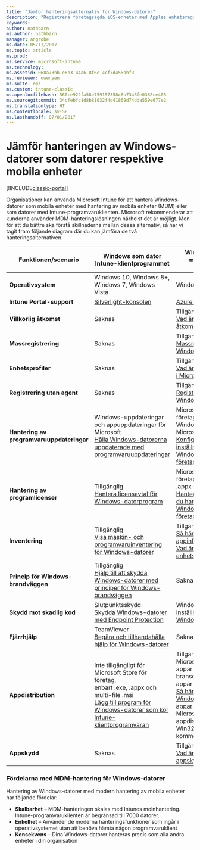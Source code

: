 ```yaml
---
title: "Jämför hanteringsalternativ för Windows-datorer"
description: "Registrera företagsägda iOS-enheter med Apples enhetsregistreringsprogram (DEP) eller Apple Configurator"
keywords: 
author: nathbarn
ms.author: nathbarn
manager: angrobe
ms.date: 05/11/2017
ms.topic: article
ms.prod: 
ms.service: microsoft-intune
ms.technology: 
ms.assetid: 068a73bb-e6b3-44a6-8f6e-4cf7d455bbf3
ms.reviewer: owenyen
ms.suite: ems
ms.custom: intune-classic
ms.openlocfilehash: 560ce922fa58e759157358c6b7348fe0388ce408
ms.sourcegitcommit: 34cfebfc1d8b81032f4d41869d74dda559e677e2
ms.translationtype: HT
ms.contentlocale: sv-SE
ms.lasthandoff: 07/01/2017
---
```

# Jämför hanteringen av Windows-datorer som datorer respektive mobila enheter
<a id="compare-managing-windows-pcs-as-computers-or-mobile-devices" class="xliff"></a>

[!INCLUDE[classic-portal](../includes/classic-portal.md)]

Organisationer kan använda Microsoft Intune för att hantera Windows-datorer som mobila enheter med hantering av mobila enheter (MDM) eller som datorer med Intune-programvaruklienten.  Microsoft rekommenderar att kunderna använder MDM-hanteringslösningen närhelst det är möjligt. Men för att du bättre ska förstå skillnaderna mellan dessa alternativ, så har vi tagit fram följande diagram där du kan jämföra de två hanteringsalternativen.

|**Funktionen/scenario** |**Windows som dator**<br>Intune-klientprogrammet | **Windows som mobil enhet**<br>MDM |
|--------------|-------------------------------|-------------------------------|
|**Operativsystem** |Windows 10, Windows 8+, Windows 7, Windows Vista | Windows 10+ |
|**Intune Portal-support** |[Silverlight-konsolen](https://manage.microsoft.com)|[Azure Portal](https://portal.azure.com) |
|**Villkorlig åtkomst**|Saknas|Tillgänglig <br>[Vad är villkorlig åtkomst?](https://docs.microsoft.com/intune-azure/conditional-access/what-is-conditional-access)|
|**Massregistrering**|Saknas|Tillgänglig <br>[Massregistrering för Windows-enheter](https://docs.microsoft.com/intune-azure/enroll-devices/bulk-enroll-windows)|
|**Enhetsprofiler**|Saknas|Tillgänglig <br>[Vad är enhetsprofiler i Microsoft Intune?](https://docs.microsoft.com/intune-azure/configure-devices/what-are-device-profiles)|
|**Registrering utan agent**|Saknas |Tillgänglig<br>[Registrera Windows-enheter](https://docs.microsoft.com/intune-azure/enroll-devices/enroll-windows-devices)|
|**Hantering av programvaruuppdateringar**| Windows-uppdateringar och appuppdateringar för Microsoft<br>[Hålla Windows-datorerna uppdaterade med programvaruuppdateringar](https://docs.microsoft.com/intune/deploy-use/keep-windows-pcs-up-to-date-with-software-updates-in-microsoft-intune)|Microsoft Store för företag för både Windows 10- och Microsoft-appar<br> [Konfigurera inställningar för Windows Update för företag](https://docs.microsoft.com/intune-azure/configure-devices/how-to-configure-windows-update-for-business) |
|**Hantering av programlicenser**|Tillgänglig <br>[Hantera licensavtal för Windows-datorprogram](https://docs.microsoft.com/intune/deploy-use/manage-license-agreements-for-windows-pc-software-in-microsoft-intune)|Microsoft Store för företag (endast .appx-appar)<br>[Hantera appar som du har köpt från Windows Store för företag](https://docs.microsoft.com/intune-azure/manage-apps/wsfb-apps)|
|**Inventering**|Tillgänglig <br>[Visa maskin- och programvaruinventering för Windows-datorer](https://docs.microsoft.com/intune/deploy-use/view-hardware-and-software-inventory-for-windows-pcs-in-microsoft-intune)|Tillgänglig <br>[Så här övervakar du appinformation](https://docs.microsoft.com/intune/apps-monitor)<br>[Vad är enhetshantering](https://docs.microsoft.com/intune/device-management)|
|**Princip för Windows-brandväggen**|Tillgänglig <br>[Hjälp till att skydda Windows-datorer med principer för Windows-brandväggen](https://docs.microsoft.com/intune/deploy-use/help-protect-windows-pcs-using-windows-firewall-policies-in-microsoft-intune) |Saknas|
|**Skydd mot skadlig kod**|Slutpunktsskydd<br>[Skydda Windows-datorer med Endpoint Protection](https://docs.microsoft.com/intune/deploy-use/help-secure-windows-pcs-with-endpoint-protection-for-microsoft-intune)|Windows försvarare<br>[Inställningar för Windows Defender](https://docs.microsoft.com/intune-azure/configure-devices/custom-for-windows-10#windows-defender-settings)|
|**Fjärrhjälp** |TeamViewer<br>[Begära och tillhandahålla hjälp för Windows-datorer](https://docs.microsoft.com/intune/deploy-use/request-and-provide-remote-assistance-for-windows-pcs-in-microsoft-intune)|Saknas |
|**Appdistribution** | Inte tillgängligt för Microsoft Store för företag,<br>enbart .exe, .appx och multi-file .msi<br>[Lägg till program för Windows-datorer som kör Intune-klientprogramvaran](https://docs.microsoft.com/intune/deploy-use/add-apps-for-windows-pcs-in-microsoft-intune)|Tillgängliga för Microsoft Store-appar och branschspecifika appar<br>[Så här lägger du till Windows Store-appar](https://docs.microsoft.com/intune-azure/manage-apps/windows-store-app)<br>Microsofts appdistribution och Win32-appar kommer snart |
|**Appskydd**|Saknas|Tillgänglig <br>[Vad är appskyddsprinciper?](https://docs.microsoft.com/intune-azure/manage-apps/what-is-app-protection-policy)|


### Fördelarna med MDM-hantering för Windows-datorer
<a id="advantages-of-mdm-windows-pc-management" class="xliff"></a>
Hantering av Windows-datorer med modern hantering av mobila enheter har följande fördelar:
- **Skalbarhet** – MDM-hanteringen skalas med Intunes molnhantering. Intune-programvaruklienten är begränsad till 7000 datorer.
- **Enkelhet** – Använder de moderna hanteringsfunktioner som ingår i operativsystemet utan att behöva hämta någon programvaruklient
- **Konsekvens** – Dina Windows-datorer hanteras precis som alla andra enheter i din organisation
<!-- - **Cloud optimization** - -->
